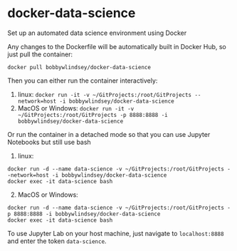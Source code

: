 # docker-data-science

Set up an automated data science environment using Docker

Any changes to the Dockerfile will be automatically built in Docker Hub, so just pull the container:

`docker pull bobbywlindsey/docker-data-science`

Then you can either run the container interactively:

1. linux: `docker run -it -v ~/GitProjects:/root/GitProjects --network=host -i bobbywlindsey/docker-data-science`
2. MacOS or Windows: `docker run -it -v ~/GitProjects:/root/GitProjects -p 8888:8888 -i bobbywlindsey/docker-data-science`

Or run the container in a detached mode so that you can use Jupyter Notebooks but still use bash

1. linux:
```
docker run -d --name data-science -v ~/GitProjects:/root/GitProjects --network=host -i bobbywlindsey/docker-data-science
docker exec -it data-science bash
```
2. MacOS or Windows:
```
docker run -d --name data-science -v ~/GitProjects:/root/GitProjects -p 8888:8888 -i bobbywlindsey/docker-data-science
docker exec -it data-science bash
```

To use Jupyter Lab on your host machine, just navigate to `localhost:8888` and enter the token `data-science`.
